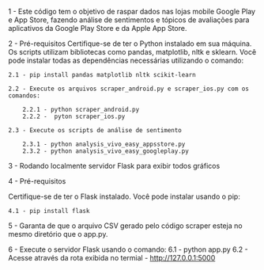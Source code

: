 1 - Este código tem o objetivo de raspar dados nas lojas mobile Google Play e App Store, fazendo análise de sentimentos e tópicos de avaliações para aplicativos da Google Play Store e da Apple App Store.

2 - Pré-requisitos
Certifique-se de ter o Python instalado em sua máquina. Os scripts utilizam bibliotecas como pandas, matplotlib, nltk e sklearn. Você pode instalar todas as dependências necessárias utilizando o comando:

    2.1 - pip install pandas matplotlib nltk scikit-learn

    2.2 - Execute os arquivos scraper_android.py e scraper_ios.py com os comandos:

        2.2.1 - python scraper_android.py
        2.2.2 -  pyton scraper_ios.py
    
    2.3 - Execute os scripts de análise de sentimento

        2.3.1 - python analysis_vivo_easy_appsstore.py
        2.3.2 - python analysis_vivo_easy_googleplay.py

3 - Rodando localmente servidor Flask para exibir todos gráficos

4 - Pré-requisitos

Certifique-se de ter o Flask instalado. Você pode instalar usando o pip:

    4.1 - pip install flask

5 - Garanta de que o arquivo CSV gerado pelo código scraper esteja no mesmo diretório que o app.py.

6 - Execute o servidor Flask usando o comando:
    6.1 - python app.py
    6.2 - Acesse através da rota exibida no termial - http://127.0.0.1:5000
